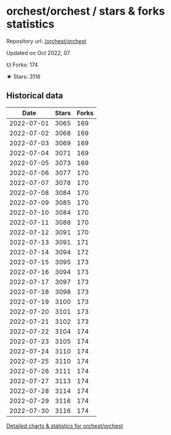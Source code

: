 # orchest/orchest / stars & forks statistics

Repository url: [/orchest/orchest](https://github.com/orchest/orchest)

Updated on Oct 2022, 07

☋ Forks: 174

★ Stars: 3116

## Historical data
| Date | Stars | Forks |
|------|-------|-------|
| 2022-07-01 | 3065 | 169 | 
| 2022-07-02 | 3068 | 169 | 
| 2022-07-03 | 3069 | 169 | 
| 2022-07-04 | 3071 | 169 | 
| 2022-07-05 | 3073 | 169 | 
| 2022-07-06 | 3077 | 170 | 
| 2022-07-07 | 3078 | 170 | 
| 2022-07-08 | 3084 | 170 | 
| 2022-07-09 | 3085 | 170 | 
| 2022-07-10 | 3084 | 170 | 
| 2022-07-11 | 3088 | 170 | 
| 2022-07-12 | 3091 | 170 | 
| 2022-07-13 | 3091 | 171 | 
| 2022-07-14 | 3094 | 172 | 
| 2022-07-15 | 3095 | 173 | 
| 2022-07-16 | 3094 | 173 | 
| 2022-07-17 | 3097 | 173 | 
| 2022-07-18 | 3098 | 173 | 
| 2022-07-19 | 3100 | 173 | 
| 2022-07-20 | 3101 | 173 | 
| 2022-07-21 | 3102 | 173 | 
| 2022-07-22 | 3104 | 174 | 
| 2022-07-23 | 3105 | 174 | 
| 2022-07-24 | 3110 | 174 | 
| 2022-07-25 | 3110 | 174 | 
| 2022-07-26 | 3111 | 174 | 
| 2022-07-27 | 3113 | 174 | 
| 2022-07-28 | 3114 | 174 | 
| 2022-07-29 | 3116 | 174 | 
| 2022-07-30 | 3116 | 174 | 


[Detailed charts & statistics for orchest/orchest](https://reviewgithub.com/rep/orchest/orchest)
